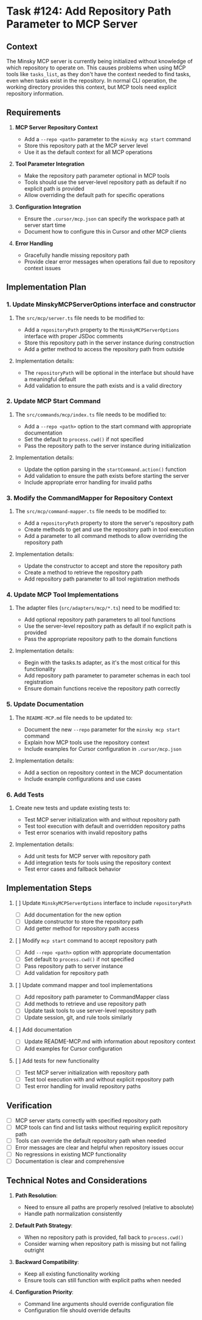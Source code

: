 # Task #124: Add Repository Path Parameter to MCP Server

## Context

The Minsky MCP server is currently being initialized without knowledge of which repository to operate on. This causes problems when using MCP tools like `tasks_list`, as they don't have the context needed to find tasks, even when tasks exist in the repository. In normal CLI operation, the working directory provides this context, but MCP tools need explicit repository information.

## Requirements

1. **MCP Server Repository Context**

   - Add a `--repo <path>` parameter to the `minsky mcp start` command
   - Store this repository path at the MCP server level
   - Use it as the default context for all MCP operations

2. **Tool Parameter Integration**

   - Make the repository path parameter optional in MCP tools
   - Tools should use the server-level repository path as default if no explicit path is provided
   - Allow overriding the default path for specific operations

3. **Configuration Integration**

   - Ensure the `.cursor/mcp.json` can specify the workspace path at server start time
   - Document how to configure this in Cursor and other MCP clients

4. **Error Handling**
   - Gracefully handle missing repository path
   - Provide clear error messages when operations fail due to repository context issues

## Implementation Plan

### 1. Update MinskyMCPServerOptions interface and constructor

1. The `src/mcp/server.ts` file needs to be modified to:
   - Add a `repositoryPath` property to the `MinskyMCPServerOptions` interface with proper JSDoc comments
   - Store this repository path in the server instance during construction
   - Add a getter method to access the repository path from outside

2. Implementation details:
   - The `repositoryPath` will be optional in the interface but should have a meaningful default
   - Add validation to ensure the path exists and is a valid directory

### 2. Update MCP Start Command

1. The `src/commands/mcp/index.ts` file needs to be modified to:
   - Add a `--repo <path>` option to the start command with appropriate documentation
   - Set the default to `process.cwd()` if not specified
   - Pass the repository path to the server instance during initialization

2. Implementation details:
   - Update the option parsing in the `startCommand.action()` function
   - Add validation to ensure the path exists before starting the server
   - Include appropriate error handling for invalid paths

### 3. Modify the CommandMapper for Repository Context

1. The `src/mcp/command-mapper.ts` file needs to be modified to:
   - Add a `repositoryPath` property to store the server's repository path
   - Create methods to get and use the repository path in tool execution
   - Add a parameter to all command methods to allow overriding the repository path

2. Implementation details:
   - Update the constructor to accept and store the repository path
   - Create a method to retrieve the repository path
   - Add repository path parameter to all tool registration methods

### 4. Update MCP Tool Implementations

1. The adapter files (`src/adapters/mcp/*.ts`) need to be modified to:
   - Add optional repository path parameters to all tool functions
   - Use the server-level repository path as default if no explicit path is provided
   - Pass the appropriate repository path to the domain functions

2. Implementation details:
   - Begin with the tasks.ts adapter, as it's the most critical for this functionality
   - Add repository path parameter to parameter schemas in each tool registration
   - Ensure domain functions receive the repository path correctly

### 5. Update Documentation

1. The `README-MCP.md` file needs to be updated to:
   - Document the new `--repo` parameter for the `minsky mcp start` command
   - Explain how MCP tools use the repository context
   - Include examples for Cursor configuration in `.cursor/mcp.json`

2. Implementation details:
   - Add a section on repository context in the MCP documentation
   - Include example configurations and use cases

### 6. Add Tests

1. Create new tests and update existing tests to:
   - Test MCP server initialization with and without repository path
   - Test tool execution with default and overridden repository paths
   - Test error scenarios with invalid repository paths

2. Implementation details:
   - Add unit tests for MCP server with repository path
   - Add integration tests for tools using the repository context
   - Test error cases and fallback behavior

## Implementation Steps

1. [ ] Update `MinskyMCPServerOptions` interface to include `repositoryPath`

   - [ ] Add documentation for the new option
   - [ ] Update constructor to store the repository path
   - [ ] Add getter method for repository path access

2. [ ] Modify `mcp start` command to accept repository path

   - [ ] Add `--repo <path>` option with appropriate documentation
   - [ ] Set default to `process.cwd()` if not specified
   - [ ] Pass repository path to server instance
   - [ ] Add validation for repository path

3. [ ] Update command mapper and tool implementations

   - [ ] Add repository path parameter to CommandMapper class
   - [ ] Add methods to retrieve and use repository path
   - [ ] Update task tools to use server-level repository path
   - [ ] Update session, git, and rule tools similarly

4. [ ] Add documentation

   - [ ] Update README-MCP.md with information about repository context
   - [ ] Add examples for Cursor configuration

5. [ ] Add tests for new functionality
   - [ ] Test MCP server initialization with repository path
   - [ ] Test tool execution with and without explicit repository path
   - [ ] Test error handling for invalid repository paths

## Verification

- [ ] MCP server starts correctly with specified repository path
- [ ] MCP tools can find and list tasks without requiring explicit repository path
- [ ] Tools can override the default repository path when needed
- [ ] Error messages are clear and helpful when repository issues occur
- [ ] No regressions in existing MCP functionality
- [ ] Documentation is clear and comprehensive

## Technical Notes and Considerations

1. **Path Resolution**: 
   - Need to ensure all paths are properly resolved (relative to absolute)
   - Handle path normalization consistently

2. **Default Path Strategy**:
   - When no repository path is provided, fall back to `process.cwd()`
   - Consider warning when repository path is missing but not failing outright

3. **Backward Compatibility**:
   - Keep all existing functionality working
   - Ensure tools can still function with explicit paths when needed

4. **Configuration Priority**:
   - Command line arguments should override configuration file
   - Configuration file should override defaults
